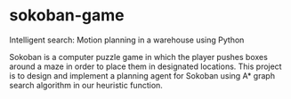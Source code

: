# sokoban-game
Intelligent search: Motion planning in a warehouse using Python

Sokoban is a computer puzzle game in which the player pushes boxes around a maze in order to place them in designated locations. This project is to design and implement a planning agent for Sokoban using A* graph search algorithm in our heuristic function.
